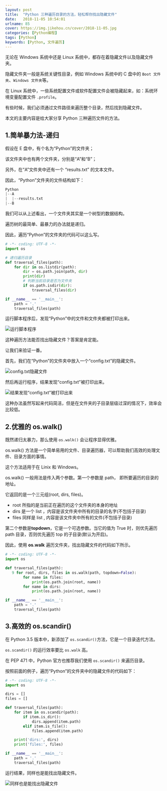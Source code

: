 ```yaml
---
layout: post
title:  "Python 三种遍历目录的方法，轻松帮你找出隐藏文件"
date:   2018-11-05 10:54:01
urlname: 85
cover: https://img.jikehou.cn/cover/2018-11-05.jpg
categories: [Python编程]
tags: [Python]
keywords: [Python, 文件遍历]
---
```

无论在 Windows 系统中还是 Linux 系统中，都存在着隐藏文件以及隐藏文件夹。

隐藏文件夹一般是系统关键性目录，例如 Windows 系统中的 C 盘中的 `Boot 文件夹`、`Windows 文件夹`等。

在 Linux 系统中，一些系统配置文件或软件配置文件会被隐藏起来，如：系统环境变量配置文件 `.profile`。

有些时候，我们必须通过文件路径来遍历整个目录，然后找到隐藏文件。

本文的主要内容是给大家分享 Python 三种遍历文件的方法。
<!-- more -->
## 1.简单暴力法-递归

假设在 E 盘中，有个名为“Python”的文件夹；

该文件夹中也有两个文件夹，分别是“A”和“B”；

另外，在“A”文件夹中还有一个 “results.txt” 的文本文件。

因此，“Python”文件夹的文件结构如下：

```Python
Python
|--A
|  |--results.txt
|--B
```

我们可以从上述看出，一个文件夹其实是一个树型的数据结构。

遍历树的最简单、最暴力的办法就是递归。

因此，遍历“Python”的文件夹的代码可以这么写。

```Python
# -*- coding: UTF-8 -*-
import os

# 递归遍历目录
def traversal_files(path):
    for dir in os.listdir(path):
        dir = os.path.join(path, dir)
        print(dir)
        # 判断当前目录是否为文件夹
        if os.path.isdir(dir):
            traversal_files(dir)

if __name__ == '__main__':
    path = '.'
    traversal_files(path)
```

运行脚本程序后，发现“Python”中的文件和文件夹都被打印出来。

![运行脚本程序](https://img.jikehou.cn/img/20181105_1.png)

这种遍历方法能否找出隐藏文件？答案是肯定能。

让我们来验证一番。

首先，我们在“Python”的文件夹中放入一个“config.txt”的隐藏文件。

![config.txt隐藏文件](https://img.jikehou.cn/img/20181105_2.png)

然后再运行程序，结果发现“config.txt”被打印出来。

![结果发现“config.txt”被打印出来](https://img.jikehou.cn/img/20181105_3.png)


这种办法虽然写起来代码简洁，但是在文件夹的子目录层级过深的情况下，效率会比较低。

## 2.优雅的 os.walk()

既然递归太暴力，那么使用 `os.walk()` 会让程序显得优雅。

os.walk() 方法是一个简单易用的文件、目录遍历器，可以帮助我们高效的处理文件、目录方面的事情。

这个方法适用于在 Linix 和 Windows。

os.walk() 一般用法是传入两个参数。第一个参数是 path， 即所要遍历的目录的地址。

它返回的是一个三元组(root, dirs, files)。

* root 所指的是当前正在遍历的这个文件夹的本身的地址
* dirs 是一个 list ，内容是该文件夹中所有的目录的名字(不包括子目录)
* files 同样是 list , 内容是该文件夹中所有的文件(不包括子目录)

第二个参数是**topdown**，它是一个可选参数。当它的值为 True 时，则优先遍历 path 目录，否则优先遍历 top 的子目录(默认为开启)。

因此，使用 **os.walk** 遍历文件夹，找出隐藏文件的代码如下所示。

```Python
# -*- coding: UTF-8 -*-
import os

def traversal_files(path):
   9 for root, dirs, files in os.walk(path, topdown=False):
        for name in files:
            print(os.path.join(root, name))
        for name in dirs:
            print(os.path.join(root, name))

if __name__ == '__main__':
    path = '.'
    traversal_files(path)
```

## 3.高效的 os.scandir()

在 Python 3.5 版本中，新添加了 `os.scandir()`方法，它是一个目录迭代方法。

`os.scandir()` 的运行效率要比 `os.walk` 高。

在 PEP 471 中，Python 官方也推荐我们使用 `os.scandir()` 来遍历目录。

按照前面的例子，遍历“Python”的文件夹中的隐藏文件的代码如下：
```Python
# -*- coding: UTF-8 -*-
import os

dirs = []
files = []

def traversal_files(path):
    for item in os.scandir(path):
        if item.is_dir():
            dirs.append(item.path)
        elif item.is_file():
            files.append(item.path)

    print('dirs:', dirs)
    print('files:', files)

if __name__ == '__main__':
    path = '.'
    traversal_files(path)
```

运行结果，同样也是能找出隐藏文件。

![同样也是能找出隐藏文件](https://img.jikehou.cn/img/20181105_4.png)
